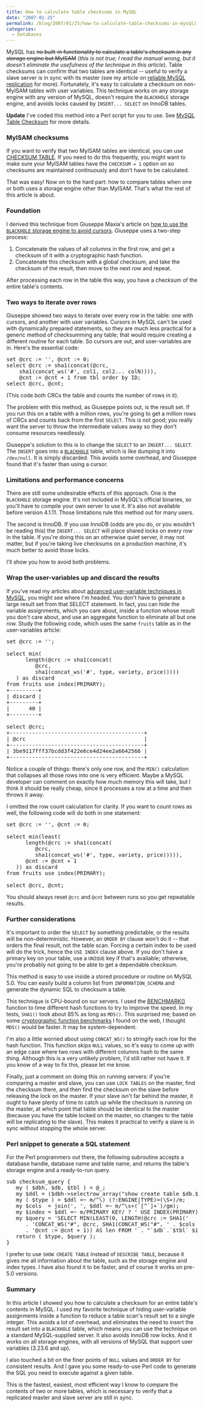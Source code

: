 ```yaml
---
title: How to calculate table checksums in MySQL
date: "2007-01-25"
permalink: /blog/2007/01/25/how-to-calculate-table-checksums-in-mysql/
categories:
  - Databases
---
```

MySQL has <del datetime="2007-05-04T20:28:30+00:00">no built-in functionality to calculate a table's checksum in any storage engine but MyISAM</del> (*this is not true; I read the manual wrong, but it doesn't eliminate the usefulness of the technique in this article*). Table checksums can confirm that two tables are identical -- useful to verify a slave server is in sync with its master (see my article on [reliable MySQL replication][1] for more). Fortunately, it's easy to calculate a checksum on non-MyISAM tables with user variables. This technique works on any storage engine with any version of MySQL, doesn't require the `BLACKHOLE` storage engine, and avoids locks caused by `INSERT... SELECT` on InnoDB tables.

**Update** I've coded this method into a Perl script for you to use. See [MySQL Table Checksum][2] for more details.

### MyISAM checksums

If you want to verify that two MyISAM tables are identical, you can use [CHECKSUM TABLE][3]. If you need to do this frequently, you might want to make sure your MyISAM tables have the `CHECKSUM = 1` option on so checksums are maintained continuously and don't have to be calculated.

That was easy! Now on to the hard part: how to compare tables when one or both uses a storage engine other than MyISAM. That's what the rest of this article is about.

### Foundation

I derived this technique from Giuseppe Maxia's article on [how to use the `BLACKHOLE` storage engine to avoid cursors][4]. Giuseppe uses a two-step process:

1.  Concatenate the values of all columns in the first row, and get a checksum of it with a cryptographic hash function.
2.  Concatenate this checksum with a global checksum, and take the checksum of the result, then move to the next row and repeat.

After processing each row in the table this way, you have a checksum of the entire table's contents.

### Two ways to iterate over rows

Giuseppe showed two ways to iterate over every row in the table: one with cursors, and another with user variables. Cursors in MySQL can't be used with dynamically prepared statements, so they are much less practical for a generic method of checksumming any table; that would require creating a different routine for each table. So cursors are out, and user-variables are in. Here's the essential code:

<pre>set @crc := '', @cnt := 0;
select @crc := sha1(concat(@crc,
    sha1(concat_ws('#', col1, col2... colN)))),
    @cnt := @cnt + 1 from tbl order by ID;
select @crc, @cnt;</pre>

(This code both CRCs the table and counts the number of rows in it).

The problem with this method, as Giuseppe points out, is the result set. If you run this on a table with a million rows, you're going to get a million rows of CRCs and counts back from the first `SELECT`. This is not good; you really want the server to throw the intermediate values away so they don't consume resources needlessly.

Giuseppe's solution to this is to change the `SELECT` to an `INSERT... SELECT`. The `INSERT` goes into a [`BLACKHOLE`][5] table, which is like dumping it into `/dev/null`. It is simply discarded. This avoids some overhead, and Giuseppe found that it's faster than using a cursor.

### Limitations and performance concerns

There are still some undesirable effects of this approach. One is the `BLACKHOLE` storage engine. It's not included in MySQL's official binaries, so you'll have to compile your own server to use it. It's also not available before version 4.1.11. Those limitations rule this method out for many users.

The second is InnoDB. If you use InnoDB (odds are you do, or you wouldn't be reading this) the `INSERT... SELECT` will place shared locks on every row in the table. If you're doing this on an otherwise quiet server, it may not matter, but if you're taking live checksums on a production machine, it's much better to avoid those locks.

I'll show you how to avoid both problems.

### Wrap the user-variables up and discard the results

If you've read my articles about [advanced user-variable techniques in MySQL][6], you might see where I'm headed. You don't have to generate a large result set from that SELECT statement. In fact, you can hide the variable assignments, which you care about, inside a function whose result you don't care about, and use an aggregate function to eliminate all but one row. Study the following code, which uses the same `fruits` table as in the user-variables article:

<pre>set @crc := '';

select min(
      length(@crc := sha1(concat(
         @crc,
         sha1(concat_ws('#', type, variety, price)))))
   ) as discard
from fruits use index(PRIMARY);
+---------+
| discard |
+---------+
|      40 |
+---------+

select @crc;
+------------------------------------------+
| @crc                                     |
+------------------------------------------+
| 3be9117fff37bcdd3f422e6ce4d24ee2a6642566 |
+------------------------------------------+</pre>

Notice a couple of things: there's only one row, and the `MIN()` calculation that collapses all those rows into one is very efficient. Maybe a MySQL developer can comment on exactly how much memory this will take, but I think it should be really cheap, since it processes a row at a time and then throws it away.

I omitted the row count calculation for clarity. If you want to count rows as well, the following code will do both in one statement:

<pre>set @crc := '', @cnt := 0;

select min(least(
      length(@crc := sha1(concat(
         @crc,
         sha1(concat_ws('#', type, variety, price))))),
      @cnt := @cnt + 1
   )) as discard
from fruits use index(PRIMARY);

select @crc, @cnt;</pre>

You should always reset `@crc` and `@cnt` between runs so you get repeatable results.

### Further considerations

It's important to order the `SELECT` by something predictable, or the results will be non-deterministic. However, an `ORDER BY` clause won't do it -- that orders the final result, not the table scan. Forcing a certain index to be used will do the trick, hence the `USE INDEX` clause above. If you don't have a primary key on your table, use a `UNIQUE` key if that's available; otherwise, you're probably not going to be able to get a dependable checksum.

This method is easy to use inside a stored procedure or routine on MySQL 5.0. You can easily build a column list from `INFORMATION_SCHEMA` and generate the dynamic SQL to checksum a table.

This technique is CPU-bound on our servers. I used the [BENCHMARK()][7] function to time different hash functions to try to improve the speed. In my tests, `SHA1()` took about 85% as long as `MD5()`. This surprised me; based on some [cryptographic function benchmarks][8] I found on the web, I thought `MD5()` would be faster. It may be system-dependent.

I'm also a little worried about using `CONCAT_WS()` to stringify each row for the hash function. This function skips `NULL` values, so it's easy to come up with an edge case where two rows with different columns hash to the same thing. Although this is a very unlikely problem, I'd still rather not have it. If you know of a way to fix this, please let me know.

Finally, just a comment on doing this on running servers: if you're comparing a master and slave, you can use `LOCK TABLES` on the master, find the checksum there, and then find the checksum on the slave before releasing the lock on the master. If your slave isn't far behind the master, it ought to have plenty of time to catch up while the checksum is running on the master, at which point that table should be identical to the master (because you have the table locked on the master, no changes to the table will be replicating to the slave). This makes it practical to verify a slave is in sync without stopping the whole server.

### Perl snippet to generate a SQL statement

For the Perl programmers out there, the following subroutine accepts a database handle, database name and table name, and returns the table's storage engine and a ready-to-run query.

<pre>sub checksum_query {
   my ( $dbh, $db, $tbl ) = @_;
   my $ddl = ($dbh->selectrow_array("show create table $db.$tbl"))[1];
   my ( $type ) = $ddl =~ m/^\) (?:ENGINE|TYPE)=(\S+)/m;
   my $cols  = join(', ', $ddl =~ m/^\s+(`[^`]+`)/gm);
   my $index = $ddl =~ m/PRIMARY KEY/ ? ' USE INDEX(PRIMARY)' : '';
   my $query = 'SELECT MIN(LEAST(0, LENGTH(@crc := SHA1('
      . 'CONCAT_WS("#", @crc, SHA1(CONCAT_WS("#", ' . $cols . '))))),'
      . '@cnt := @cnt + 1)) AS len FROM ' . "`$db`.`$tbl` $index";
   return ( $type, $query );
}</pre>

I prefer to use `SHOW CREATE TABLE` instead of `DESCRIBE TABLE`, because it gives me all information about the table, such as the storage engine and index types. I have also found it to be faster, and of course it works on pre-5.0 versions.

### Summary

In this article I showed you how to calculate a checksum for an entire table's contents in MySQL. I used my favorite technique of hiding user-variable assignments inside a function to reduce a table scan's result set to a single integer. This avoids a lot of overhead, and eliminates the need to insert the result set into a `BLACKHOLE` table, which means you can use the technique on a standard MySQL-supplied server. It also avoids InnoDB row locks. And it works on all storage engines, with all versions of MySQL that support user variables (3.23.6 and up).

I also touched a bit on the finer points of `NULL` values and `ORDER BY` for consistent results. And I gave you some ready-to-use Perl code to generate the SQL you need to execute against a given table.

This is the fastest, easiest, most efficient way I know to compare the contents of two or more tables, which is necessary to verify that a replicated master and slave server are still in sync.

 [1]: http://www.xaprb.com/blog/2007/01/20/how-to-make-mysql-replication-reliable/
 [2]: /blog/2007/02/26/introducing-mysql-table-checksum/
 [3]: http://dev.mysql.com/doc/refman/5.0/en/checksum-table.html
 [4]: http://datacharmer.blogspot.com/2006/03/seeking-alternatives-to-cursors.html
 [5]: http://dev.mysql.com/doc/refman/5.0/en/blackhole-storage-engine.html
 [6]: /blog/2006/12/15/advanced-mysql-user-variable-techniques/
 [7]: http://dev.mysql.com/doc/refman/5.0/en/information-functions.html
 [8]: http://www.cryptopp.com/benchmarks.html
